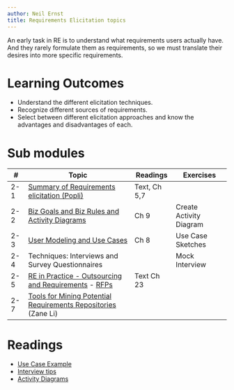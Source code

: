 ```yaml
---
author: Neil Ernst
title: Requirements Elicitation topics 
---
```

An early task in RE is to understand what requirements users actually have. And they rarely formulate them as requirements, so we must translate their desires into more specific requirements. 

# Learning Outcomes
- Understand the different elicitation techniques.
- Recognize different sources of requirements.
- Select between different elicitation approaches and know the advantages and disadvantages of each.

# Sub modules

| #   | Topic                                                                                           | Readings     | Exercises               |
| --- | ----------------------------------------------------------------------------------------------- | ------------ | ----------------------- |
| 2-1 | [Summary of Requirements elicitation (Popli)](popli-Requirement%20Elicitation%20Techniques.pdf) | Text, Ch 5,7 |                         |
| 2-2 | [Biz Goals and Biz Rules and Activity Diagrams](biz_rules.md)                                   | Ch 9         | Create Activity Diagram |
| 2-3 | [User Modeling and Use Cases](UseCases.pdf)                                                     | Ch 8         | Use Case Sketches       |
| 2-4 | Techniques: Interviews and Survey Questionnaires                                                |              | Mock Interview          |
| 2-5 | [RE in Practice - Outsourcing and Requirements](re-outsource.md) - [RFPs](RFP_template.pdf)                                         | Text Ch 23   |                         |
| 2-7 | [Tools for Mining Potential Requirements Repositories](crowd-re-tools.md) (Zane Li)             |              |                         |


# Readings
* [Use Case Example](Use%20Case%20example.pdf)
* [Interview tips](interview_tips.md)
* [Activity Diagrams](http://www.agilemodeling.com/artifacts/activityDiagram.htm)


